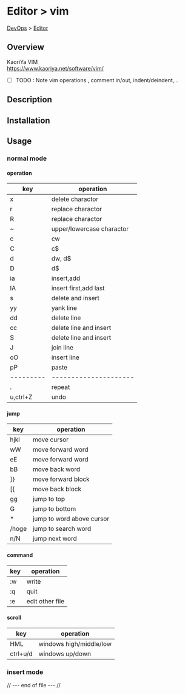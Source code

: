 # Editor > vim
[DevOps](../index.md) > [Editor](index.md)

## Overview
KaoriYa VIM  
https://www.kaoriya.net/software/vim/

- [ ] TODO : Note vim operations , comment in/out, indent/deindent,...

## Description

## Installation

## Usage

### normal mode

#### operation

|key      |operation            |
|---------|---------------------|
|x        |delete charactor     |
|r        |replace charactor    |
|R        |replace charactor    |
|~        |upper/lowercase charactor|
|c<motion>|cw                   |
|C        |c$                   |
|d<motion>|dw, d$               |
|D        |d$                   |
|ia       |insert,add           |
|IA       |insert first,add last|
|s        |delete and insert    |
|yy       |yank line            |
|dd       |delete line          |
|cc       |delete line and insert  |
|S        |delete line and insert  |
|J        |join line            |
|oO       |insert line          |
|pP       |paste                |
|---------|---------------------|
|.        |repeat               |
|u,ctrl+Z |undo                 |


#### jump
|key  |operation            |
|-----|---------------------|
|hjkl |move cursor          |
|wW   |move forward word    |
|eE   |move forward word    |
|bB   |move back word       |
|]}   |move forward block   |
|[{   |move back block      |
|gg   |jump to top          |
|G    |jump to bottom       |
|*    |jump to word above cursor |
|/hoge|jump to search word  |
|n/N  |jump next word       |

#### command

|key  |operation       |
|-----|----------------|
|:w   |write           |
|:q   |quit            |
|:e   |edit other file |

#### scroll
|key  |operation            |
|-----|---------------------|
|HML  |windows high/middle/low   |
|ctrl+u/d |windows up/down       |

### insert mode


// --- end of file --- //
